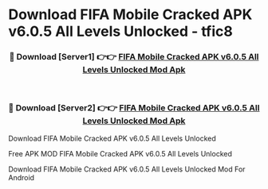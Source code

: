# Download FIFA Mobile Cracked APK v6.0.5 All Levels Unlocked - tfic8



<div align="center">
<h3>🔴 Download [Server1] 👉👉 <a href="https://momento.my/?title=FIFA_Mobile_Cracked_APK_v6.0.5_All_Levels_Unlocked">FIFA Mobile Cracked APK v6.0.5 All Levels Unlocked Mod Apk</a></h3><br>

<h3>🔴 Download [Server2] 👉👉 <a href="https://momento.my/?title=FIFA_Mobile_Cracked_APK_v6.0.5_All_Levels_Unlocked">FIFA Mobile Cracked APK v6.0.5 All Levels Unlocked Mod Apk</a></h3>
</div>



Download FIFA Mobile Cracked APK v6.0.5 All Levels Unlocked 

Free APK MOD FIFA Mobile Cracked APK v6.0.5 All Levels Unlocked 

Download FIFA Mobile Cracked APK v6.0.5 All Levels Unlocked Mod For Android
